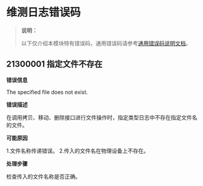 # 维测日志错误码

> **说明：**
>
> 以下仅介绍本模块特有错误码，通用错误码请参考[通用错误码说明文档](errorcode-universal.md)。

## 21300001 指定文件不存在

**错误信息**

The specified file does not exist.

**错误描述**

在调用拷贝、移动、删除接口进行文件操作时，指定类型日志中不存在指定文件名的文件。

**可能原因**

1.文件名称传递错误。
2.传入的文件名在物理设备上不存在。

**处理步骤**

检查传入的文件名称是否正确。

